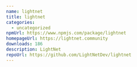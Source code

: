 ```yaml
---
name: lightnet
title: lightnet
categories:
  - uncategorized
npmUrl: https://www.npmjs.com/package/lightnet
homepageUrl: https://lightnet.community
downloads: 186
description: LightNet
repoUrl: https://github.com/LightNetDev/lightnet
---
```

